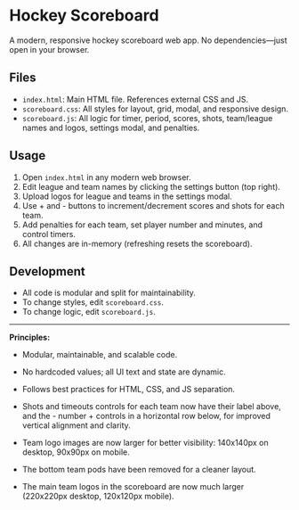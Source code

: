 # Hockey Scoreboard

A modern, responsive hockey scoreboard web app. No dependencies—just open in your browser.

## Files

- `index.html`: Main HTML file. References external CSS and JS.
- `scoreboard.css`: All styles for layout, grid, modal, and responsive design.
- `scoreboard.js`: All logic for timer, period, scores, shots, team/league names and logos, settings modal, and penalties.

## Usage

1. Open `index.html` in any modern web browser.
2. Edit league and team names by clicking the settings button (top right).
3. Upload logos for league and teams in the settings modal.
4. Use + and - buttons to increment/decrement scores and shots for each team.
5. Add penalties for each team, set player number and minutes, and control timers.
6. All changes are in-memory (refreshing resets the scoreboard).

## Development

- All code is modular and split for maintainability.
- To change styles, edit `scoreboard.css`.
- To change logic, edit `scoreboard.js`.

---

**Principles:**

- Modular, maintainable, and scalable code.
- No hardcoded values; all UI text and state are dynamic.
- Follows best practices for HTML, CSS, and JS separation.

- Shots and timeouts controls for each team now have their label above, and the - number + controls in a horizontal row below, for improved vertical alignment and clarity.

- Team logo images are now larger for better visibility: 140x140px on desktop, 90x90px on mobile.

- The bottom team pods have been removed for a cleaner layout.
- The main team logos in the scoreboard are now much larger (220x220px desktop, 120x120px mobile).
